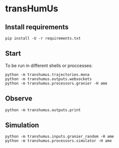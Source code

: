 # transHumUs

## Install requirements

```
pip install -U -r requirements.txt
```

## Start

To be run in different shells or proccesses:

```
python -m transhumus.trajectories.mona
python -m transhumus.outputs.websockets
python -m transhumus.processors.granier -H ame
```

## Observe

```
python -m transhumus.outputs.print
```

## Simulation

```
python -m transhumus.inputs.granier_random -H ame
python -m transhumus.processors.simulator -H ame
```
